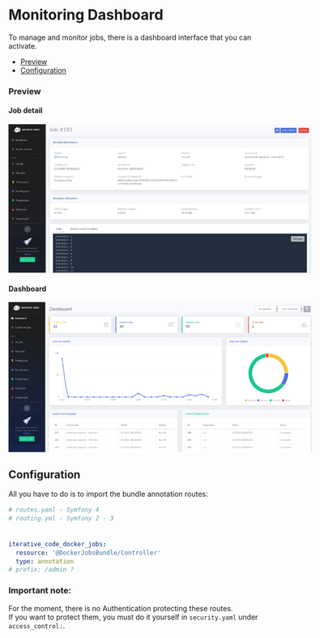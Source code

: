 Monitoring Dashboard
====================

To manage and monitor jobs, there is a dashboard interface that you can activate.

* [Preview](#preview)
* [Configuration](#configuration)


### Preview
<div style="display: block;">
  <div style="margin-right: 20px">
    <h4>Job detail</h4>
    <img src="assets/docker-jobs-job-detail.jpg" style="max-width: 600px"/>
  </div>

  <div>
    <h4>Dashboard</h4>
    <img src="assets/docker-jobs-dashboard.png" style="max-width: 600px" />
  </div>
</div>


Configuration
-------------
All you have to do is to import the bundle annotation routes:
```yaml
# routes.yaml - Symfony 4
# routing.yml - Symfony 2 - 3


iterative_code_docker_jobs:
  resource: '@DockerJobsBundle/Controller'
  type: annotation
# prefix: /admin ?

```

### Important note:
For the moment, there is no Authentication protecting these routes.  
If you want to protect them, you must do it yourself in `security.yaml` under `access_control:`.
